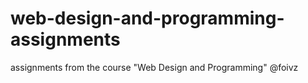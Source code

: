 # web-design-and-programming-assignments
assignments from the course "Web Design and Programming" @foivz
